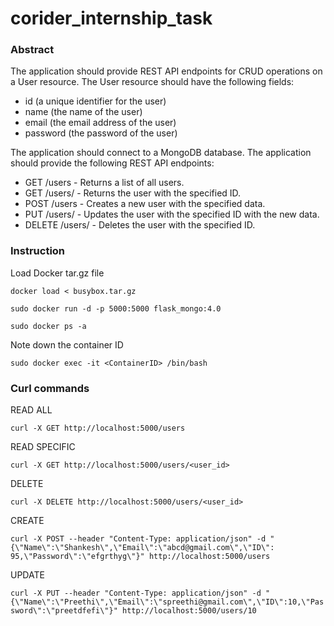 # corider_internship_task

### Abstract
The application should provide REST API endpoints for CRUD operations on a User resource.
The User resource should have the following fields:
* id (a unique identifier for the user)
* name (the name of the user)
*    email (the email address of the user)
*    password (the password of the user)

The application should connect to a MongoDB database.
The application should provide the following REST API endpoints:

*    GET /users - Returns a list of all users.
*    GET /users/<id> - Returns the user with the specified ID.
*    POST /users - Creates a new user with the specified data.
*    PUT /users/<id> - Updates the user with the specified ID with the new data.
*    DELETE /users/<id> - Deletes the user with the specified ID.

### Instruction

Load Docker tar.gz file

`docker load < busybox.tar.gz`

`sudo docker run -d -p 5000:5000 flask_mongo:4.0`

`sudo docker ps -a`    

Note down the container ID

`sudo docker exec -it <ContainerID> /bin/bash`

### Curl commands

READ ALL

`curl -X GET http://localhost:5000/users`

READ SPECIFIC

`curl -X GET http://localhost:5000/users/<user_id>`

DELETE

`curl -X DELETE http://localhost:5000/users/<user_id>`

CREATE

`curl -X POST --header "Content-Type: application/json" -d "{\"Name\":\"Shankesh\",\"Email\":\"abcd@gmail.com\",\"ID\":
95,\"Password\":\"efgrthyg\"}" http://localhost:5000/users`

UPDATE

`curl -X PUT --header "Content-Type: application/json" -d "{\"Name\":\"Preethi\",\"Email\":\"spreethi@gmail.com\",\"ID\":10,\"Password\":\"preetdfefi\"}" http://localhost:5000/users/10`

